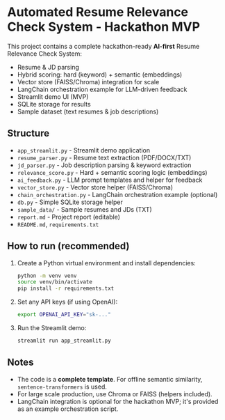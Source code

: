 
# Automated Resume Relevance Check System - Hackathon MVP

This project contains a complete hackathon-ready **AI-first** Resume Relevance Check System:
- Resume & JD parsing
- Hybrid scoring: hard (keyword) + semantic (embeddings)
- Vector store (FAISS/Chroma) integration for scale
- LangChain orchestration example for LLM-driven feedback
- Streamlit demo UI (MVP)
- SQLite storage for results
- Sample dataset (text resumes & job descriptions)

## Structure
- `app_streamlit.py` - Streamlit demo application
- `resume_parser.py` - Resume text extraction (PDF/DOCX/TXT)
- `jd_parser.py` - Job description parsing & keyword extraction
- `relevance_score.py` - Hard + semantic scoring logic (embeddings)
- `ai_feedback.py` - LLM prompt templates and helper for feedback
- `vector_store.py` - Vector store helper (FAISS/Chroma)
- `chain_orchestration.py` - LangChain orchestration example (optional)
- `db.py` - Simple SQLite storage helper
- `sample_data/` - Sample resumes and JDs (TXT)
- `report.md` - Project report (editable)
- `README.md`, `requirements.txt`

## How to run (recommended)
1. Create a Python virtual environment and install dependencies:
   ```bash
   python -m venv venv
   source venv/bin/activate
   pip install -r requirements.txt
   ```
2. Set any API keys (if using OpenAI):
   ```bash
   export OPENAI_API_KEY="sk-..."
   ```
3. Run the Streamlit demo:
   ```bash
   streamlit run app_streamlit.py
   ```

## Notes
- The code is a **complete template**. For offline semantic similarity, `sentence-transformers` is used.
- For large scale production, use Chroma or FAISS (helpers included).
- LangChain integration is optional for the hackathon MVP; it's provided as an example orchestration script.

